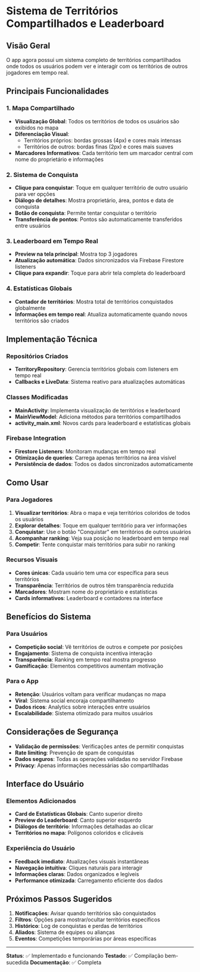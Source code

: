 # Sistema de Territórios Compartilhados e Leaderboard

## Visão Geral

O app agora possui um sistema completo de territórios compartilhados onde todos os usuários podem ver e interagir com os territórios de outros jogadores em tempo real.

## Principais Funcionalidades

### 1. **Mapa Compartilhado**
- **Visualização Global**: Todos os territórios de todos os usuários são exibidos no mapa
- **Diferenciação Visual**: 
  - Territórios próprios: bordas grossas (4px) e cores mais intensas
  - Territórios de outros: bordas finas (2px) e cores mais suaves
- **Marcadores Informativos**: Cada território tem um marcador central com nome do proprietário e informações

### 2. **Sistema de Conquista**
- **Clique para conquistar**: Toque em qualquer território de outro usuário para ver opções
- **Diálogo de detalhes**: Mostra proprietário, área, pontos e data de conquista
- **Botão de conquista**: Permite tentar conquistar o território
- **Transferência de pontos**: Pontos são automaticamente transferidos entre usuários

### 3. **Leaderboard em Tempo Real**
- **Preview na tela principal**: Mostra top 3 jogadores
- **Atualização automática**: Dados sincronizados via Firebase Firestore listeners
- **Clique para expandir**: Toque para abrir tela completa do leaderboard

### 4. **Estatísticas Globais**
- **Contador de territórios**: Mostra total de territórios conquistados globalmente
- **Informações em tempo real**: Atualiza automaticamente quando novos territórios são criados

## Implementação Técnica

### Repositórios Criados
- **TerritoryRepository**: Gerencia territórios globais com listeners em tempo real
- **Callbacks e LiveData**: Sistema reativo para atualizações automáticas

### Classes Modificadas
- **MainActivity**: Implementa visualização de territórios e leaderboard
- **MainViewModel**: Adiciona métodos para territórios compartilhados
- **activity_main.xml**: Novos cards para leaderboard e estatísticas globais

### Firebase Integration
- **Firestore Listeners**: Monitoram mudanças em tempo real
- **Otimização de queries**: Carrega apenas territórios na área visível
- **Persistência de dados**: Todos os dados sincronizados automaticamente

## Como Usar

### Para Jogadores
1. **Visualizar territórios**: Abra o mapa e veja territórios coloridos de todos os usuários
2. **Explorar detalhes**: Toque em qualquer território para ver informações
3. **Conquistar**: Use o botão "Conquistar" em territórios de outros usuários
4. **Acompanhar ranking**: Veja sua posição no leaderboard em tempo real
5. **Competir**: Tente conquistar mais territórios para subir no ranking

### Recursos Visuais
- **Cores únicas**: Cada usuário tem uma cor específica para seus territórios
- **Transparência**: Territórios de outros têm transparência reduzida
- **Marcadores**: Mostram nome do proprietário e estatísticas
- **Cards informativos**: Leaderboard e contadores na interface

## Benefícios do Sistema

### Para Usuários
- **Competição social**: Vê territórios de outros e compete por posições
- **Engajamento**: Sistema de conquista incentiva interação
- **Transparência**: Ranking em tempo real mostra progresso
- **Gamificação**: Elementos competitivos aumentam motivação

### Para o App
- **Retenção**: Usuários voltam para verificar mudanças no mapa
- **Viral**: Sistema social encoraja compartilhamento
- **Dados ricos**: Analytics sobre interações entre usuários
- **Escalabilidade**: Sistema otimizado para muitos usuários

## Considerações de Segurança

- **Validação de permissões**: Verificações antes de permitir conquistas
- **Rate limiting**: Prevenção de spam de conquistas
- **Dados seguros**: Todas as operações validadas no servidor Firebase
- **Privacy**: Apenas informações necessárias são compartilhadas

## Interface do Usuário

### Elementos Adicionados
- **Card de Estatísticas Globais**: Canto superior direito
- **Preview do Leaderboard**: Canto superior esquerdo  
- **Diálogos de território**: Informações detalhadas ao clicar
- **Territórios no mapa**: Polígonos coloridos e clicáveis

### Experiência do Usuário
- **Feedback imediato**: Atualizações visuais instantâneas
- **Navegação intuitiva**: Cliques naturais para interagir
- **Informações claras**: Dados organizados e legíveis
- **Performance otimizada**: Carregamento eficiente dos dados

## Próximos Passos Sugeridos

1. **Notificações**: Avisar quando territórios são conquistados
2. **Filtros**: Opções para mostrar/ocultar territórios específicos
3. **Histórico**: Log de conquistas e perdas de territórios
4. **Aliados**: Sistema de equipes ou alianças
5. **Eventos**: Competições temporárias por áreas específicas

---

**Status**: ✅ Implementado e funcionando
**Testado**: ✅ Compilação bem-sucedida
**Documentação**: ✅ Completa
